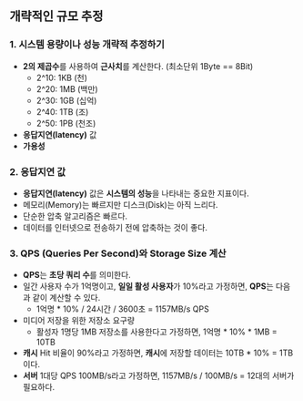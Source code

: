 ## 개략적인 규모 추정


### 1. 시스템 용량이나 성능 개략적 추정하기

- **2의 제곱수**를 사용하여 **근사치**를 계산한다. (최소단위 1Byte == 8Bit)
  - 2^10: 1KB (천)
  - 2^20: 1MB (백만)
  - 2^30: 1GB (십억)
  - 2^40: 1TB (조)
  - 2^50: 1PB (천조)
- **응답지연(latency)** 값
- **가용성**



### 2. 응답지연 값

- **응답지연(latency)** 값은 **시스템의 성능**을 나타내는 중요한 지표이다.
- 메모리(Memory)는 빠르지만 디스크(Disk)는 아직 느리다.
- 단순한 압축 알고리즘은 빠르다.
- 데이터를 인터넷으로 전송하기 전에 압축하는 것이 좋다.



### 3. QPS (Queries Per Second)와 Storage Size 계산

- **QPS**는 **초당 쿼리 수**를 의미한다.
- 일간 사용자 수가 1억명이고, **일일 활성 사용자**가 10%라고 가정하면, **QPS**는 다음과 같이 계산할 수 있다.
  - 1억명 * 10% / 24시간 / 3600초 = 1157MB/s QPS
- 미디어 저장을 위한 저장소 요구량
  - 활성자 1명당 1MB 저장소를 사용한다고 가정하면, 1억명 * 10% * 1MB = 10TB
- **캐시** Hit 비율이 90%라고 가정하면, **캐시**에 저장할 데이터는 10TB * 10% = 1TB이다.
- **서버** 1대당 QPS 100MB/s라고 가정하면, 1157MB/s / 100MB/s = 12대의 서버가 필요하다.
